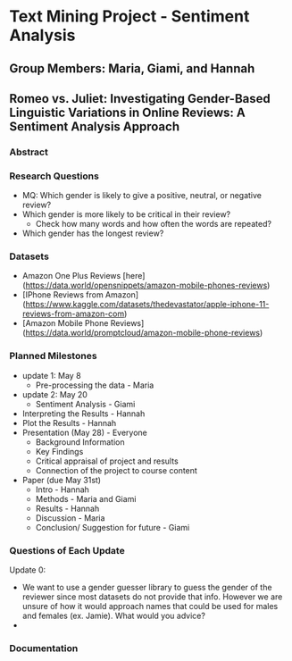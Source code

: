 # Text Mining Project - Sentiment Analysis
## Group Members: Maria, Giami, and Hannah 

## Romeo vs. Juliet: Investigating Gender-Based Linguistic Variations in Online Reviews: A Sentiment Analysis Approach

### Abstract 

### Research Questions 
- MQ: Which gender is likely to give a positive, neutral, or negative review?
- Which gender is more likely to be critical in their review? 
  - Check how many words and how often the words are repeated?
- Which gender has the longest review?

### Datasets 
- Amazon One Plus Reviews [here] (https://data.world/opensnippets/amazon-mobile-phones-reviews)
- [IPhone Reviews from Amazon] (https://www.kaggle.com/datasets/thedevastator/apple-iphone-11-reviews-from-amazon-com)
- [Amazon Mobile Phone Reviews] (https://data.world/promptcloud/amazon-mobile-phone-reviews)

  
### Planned Milestones 
- update 1: May 8
  - Pre-processing the data - Maria
- update 2: May 20 
  - Sentiment Analysis - Giami
- Interpreting the Results - Hannah 
- Plot the Results - Hannah 
- Presentation (May 28) - Everyone 
  - Background Information 
  - Key Findings 
  - Critical appraisal of project and results 
  - Connection of the project to course content  
- Paper (due May 31st)
  - Intro - Hannah
  - Methods - Maria and Giami
  - Results - Hannah
  - Discussion - Maria
  - Conclusion/ Suggestion for future - Giami 

### Questions of Each Update
Update 0:
- We want to use a gender guesser library to guess the gender of the reviewer since most datasets do not provide that info. However we are unsure of how it would approach names that could be used for males and females (ex. Jamie). What would you advice?
- 
### Documentation
